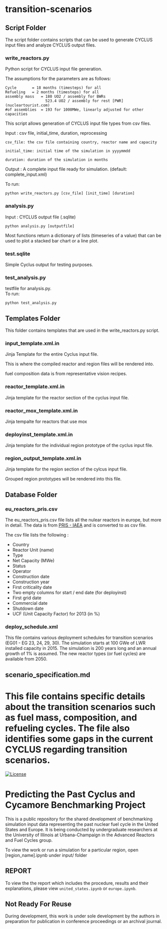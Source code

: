 # transition-scenarios

## Script Folder
The script folder contains scripts that can be used to generate CYCLUS
input files and analyze CYCLUS output files.


### write_reactors.py
Python script for CYCLUS input file generation.

The assumptions for the parameters are as follows:

	Cycle 		= 18 months (timesteps) for all
	Refueling 	= 2 months (timesteps) for all
	assembly mass 	= 180 UO2 / assembly for BWRs
			  		  523.4 UO2 / assembly for rest [PWR](nucleartourist.com)
	#of assemblies 	= 193 for 1000MWe, linearly adjusted for other capacities

This script allows generation of CYCLUS input file types from csv files.

Input : csv file, initial_time, duration, reprocessing 


	    
    csv_file: the csv file containing country, reactor name and capacity
    
    initial_time: initial time of the simulation in yyyymmdd

    duration: duration of the simulation in months
    
    
Output : A complete input file ready for simulation. (default: complete_input.xml)
    
To run:

	python write_reactors.py [csv_file] [init_time] [duration]


### analysis.py

Input : CYCLUS output file (.sqlite)  
```
python analysis.py [outputfile]
```

Most functions return a dictionary of lists (timeseries of a value)
that can be used to plot a stacked bar chart or a line plot.


### test.sqlite
Simple Cyclus output for testing purposes.

### test_analysis.py
testfile for analysis.py.  
To run:  
```
python test_analysis.py
```

## Templates Folder
This folder contains templates that are used in the write_reactors.py script.

### input_template.xml.in
Jinja Template for the entire Cyclus input file.

This is where the compiled reactor and region files will be rendered into.

fuel composition data is from representative vision recipes.

### reactor_template.xml.in
Jinja template for the reactor section of the cyclus input file.

### reactor_mox_template.xml.in
Jinja tempalte for reactors that use mox

### deployinst_template.xml.in
Jinja template for the individual region prototype of the cyclus input file.

### region_output_template.xml.in
Jinja template for the region section of the cylcus input file.

Grouped region prototypes will be rendered into this file.


## Database Folder

### eu_reactors_pris.csv
The eu_reactors_pris.csv file lists all the nulear reactors in europe,
but more in detail. The data is from [PRIS - IAEA](https://www.iaea.org/pris/)
and is converted to as csv file.

The csv file lists the following :
* Country
* Reactor Unit (name)
* Type
* Net Capacity (MWe)
* Status
* Operator
* Construction date
* Construction year
* First criticality date
* Two empty columns for start / end date (for deployinst)
* First grid date
* Commercial date
* Shutdown date
* UCF (Unit Capacity Factor) for 2013 (in %)

### deploy_schedule.xml
This file contains various deployment schedules for transition
scenarios (EG01 - EG 23, 24, 29, 30). The simulation starts
at 100 GWe of LWR installed capacity in 2015. The simulation
is 200 years long and an annual growth of 1% is assumed. The
new reactor types (or fuel cycles) are available from 2050.

## scenario_specification.md
This file contains specific details about the transition
scenarios such as fuel mass, composition, and refueling
cycles. The file also identifies some gaps in the current
CYCLUS regarding transition scenarios.
=======
[![License](https://img.shields.io/badge/License-BSD%203--Clause-blue.svg)](https://opensource.org/licenses/BSD-3-Clause)


# Predicting the Past Cyclus and Cycamore Benchmarking Project
This is a public repository for the shared development of benchmarking
simulation input data representing the past nuclear fuel cycle in the United 
States and Europe. It is being conducted by undergraduate researchers at the 
University of Illinois at Urbana-Champaign in the Advanced Reactors and Fuel
Cycles group.

To view the work or run a simulation for a particular region, open [region_name].ipynb
under input/ folder

## REPORT
To view the the report which includes the procedure, results and their
explanations, please view `united_states.ipynb` or `europe.ipynb`.

## Not Ready For Reuse
During development, this work is under sole development by the authors in
preparation for publication in conference proceedings or an archival journal.